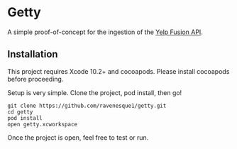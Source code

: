 # Getty

A simple proof-of-concept for the ingestion of the [Yelp Fusion API](https://www.yelp.com/fusion).


## Installation
This project requires Xcode 10.2+ and cocoapods. Please install cocoapods before proceeding.

Setup is very simple. Clone the project, pod install, then go!

```
git clone https://github.com/ravenesque1/getty.git
cd getty
pod install
open getty.xcworkspace
```
Once the project is open, feel free to test or run.

